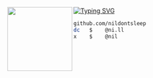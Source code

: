 [![Typing SVG](https://readme-typing-svg.herokuapp.com?font=Roboto-mono&duration=2000&color=FFFFFF&center=false&vCenter=true&lines=nil)](https://git.io/typing-svg)
<img align="left" src="https://upload.wikimedia.org/wikipedia/commons/thumb/c/c4/Joestar_Birthmark.svg/1024px-Joestar_Birthmark.svg.png" width="147"/> 

```bash
github.com/nildontsleep
dc   $    @ni.ll
x    $    @nil
```
